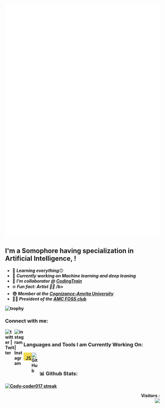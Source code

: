 ![Metrics](https://github.com/Cody-coder017/Cody-coder017/blob/main/github-metrics.svg)




## I'm a Somophore having specialization in Artificial Intelligence, !

- 🔅 <i><b>Learning everything</b></i>🙃
- 🔮 <i><b>Currently working on Machine learning and deep leaning </b></i>
- 📰 <i><b>I’m collaborator @ [CodingTrain](https://thecodingtrain.com/)</b></i>
- ❄️ <i><b>Fun fact: Artist 🧑‍🎨 /b></i>
- 😎 <i><b>Member at the [Cognizance-Amrita University][cognizance]  </b></i>
- 👨‍💼 <i><b>President of the [AMC FOSS club][AMC FOSS]   </b></i>

![trophy](https://github-profile-trophy.vercel.app/?username=Cody-coder017&theme=onedark&row=2&column=4)

### Connect with me:
[<img align="left" alt="twitter | Twitter" width="30px" src="https://image.flaticon.com/icons/png/512/733/733579.png" />][twitter]
[<img align="left" alt="instagram | Instagram" width="30px" src="https://image.flaticon.com/icons/png/512/2111/2111463.png" />][instagram]
<br />

### Languages and Tools I am Currently Working On:
<img align="left" alt="JavaScript" width="26px" src="https://raw.githubusercontent.com/github/explore/80688e429a7d4ef2fca1e82350fe8e3517d3494d/topics/javascript/javascript.png" />
<img align="left" alt="GitHub" width="26px" src="https://image.flaticon.com/icons/png/512/270/270798.png" />
<br />
<br />

### 📊 Github Stats:
<p align="left">
    <a href="https://github.com/Cody-coder017/github-readme-streak-stats">
        <img title="" alt="Cody-coder017 streak" src="https://github-readme-streak-stats.herokuapp.com?user=Cody-coder017&theme=neon-dark&hide_border=false&border=DD0404&ring=00DDCD&background=000000&stroke=00DDFA&fire=DD09DC&currStreakNum=DD0208"/>
    </a>
</p>
<p align="right"> 
  Visitors :<br>
  <img src="https://profile-counter.glitch.me/Cody-coder017/count.svg" />
</p>
<p>

<!-- MEDIUM-STORY-LIST:START -->
<!-- MEDIUM-STORY-LIST:END -->   

[twitter]: https://twitter.com/Cody_coder017
[cognizance]: https://github.com/cognizance-amrita
[instagram]: https://www.instagram.com/_venkat.mr.vk_/
 [AMC FOSS]: https://amcfoss.wixsite.com/home/



<!---
Cody-coder017/Cody-coder017 is a ✨ special ✨ repository because its `README.md` (this file) appears on your GitHub profile.
You can click the Preview link to take a look at your changes.
--->
